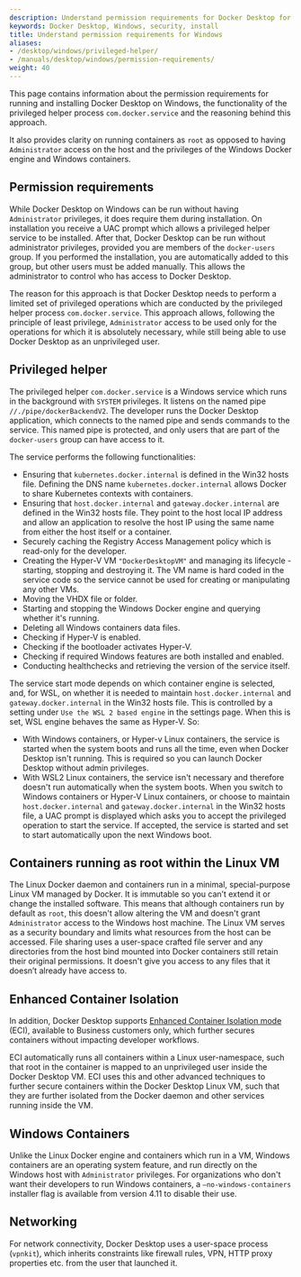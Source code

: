 ```yaml
---
description: Understand permission requirements for Docker Desktop for Windows
keywords: Docker Desktop, Windows, security, install
title: Understand permission requirements for Windows
aliases:
- /desktop/windows/privileged-helper/
- /manuals/desktop/windows/permission-requirements/
weight: 40
---
```


This page contains information about the permission requirements for running and installing Docker Desktop on Windows, the functionality of the privileged helper process `com.docker.service` and the reasoning behind this approach.

It also provides clarity on running containers as `root` as opposed to having `Administrator` access on the host and the privileges of the Windows Docker engine and Windows containers.

## Permission requirements

While Docker Desktop on Windows can be run without having `Administrator` privileges, it does require them during installation. On installation you receive a UAC prompt which allows a privileged helper service to be installed. After that, Docker Desktop can be run without administrator privileges, provided you are members of the `docker-users` group. If you performed the installation, you are automatically added to this group, but other users must be added manually. This allows the administrator to control who has access to Docker Desktop.

The reason for this approach is that Docker Desktop needs to perform a limited set of privileged operations which are conducted by the privileged helper process `com.docker.service`. This approach allows, following the principle of least privilege, `Administrator` access to be used only for the operations for which it is absolutely necessary, while still being able to use Docker Desktop as an unprivileged user.

## Privileged helper

The privileged helper `com.docker.service` is a Windows service which runs in the background with `SYSTEM` privileges. It listens on the named pipe `//./pipe/dockerBackendV2`. The developer runs the Docker Desktop application, which connects to the named pipe and sends commands to the service. This named pipe is protected, and only users that are part of the `docker-users` group can have access to it.

The service performs the following functionalities:
- Ensuring that `kubernetes.docker.internal` is defined in the Win32 hosts file. Defining the DNS name `kubernetes.docker.internal` allows Docker to share Kubernetes contexts with containers.
- Ensuring that `host.docker.internal` and `gateway.docker.internal` are defined in the Win32 hosts file. They point to the host local IP address and allow an application to resolve the host IP using the same name from either the host itself or a container.
- Securely caching the Registry Access Management policy which is read-only for the developer.
- Creating the Hyper-V VM `"DockerDesktopVM"` and managing its lifecycle - starting, stopping and destroying it. The VM name is hard coded in the service code so the service cannot be used for creating or manipulating any other VMs.
- Moving the VHDX file or folder.
- Starting and stopping the Windows Docker engine and querying whether it's running.
- Deleting all Windows containers data files.
- Checking if Hyper-V is enabled.
- Checking if the bootloader activates Hyper-V.
- Checking if required Windows features are both installed and enabled.
- Conducting healthchecks and retrieving the version of the service itself.

The service start mode depends on which container engine is selected, and, for WSL, on whether it is needed to maintain `host.docker.internal` and `gateway.docker.internal` in the Win32 hosts file. This is controlled by a setting under `Use the WSL 2 based engine` in the settings page. When this is set, WSL engine behaves the same as Hyper-V. So:
- With Windows containers, or Hyper-v Linux containers, the service is started when the system boots and runs all the time, even when Docker Desktop isn't running. This is required so you can launch Docker Desktop without admin privileges.
- With WSL2 Linux containers, the service isn't necessary and therefore doesn't run automatically when the system boots. When you switch to Windows containers or Hyper-V Linux containers, or choose to maintain `host.docker.internal` and `gateway.docker.internal` in the Win32 hosts file, a UAC prompt is displayed which asks you to accept the privileged operation to start the service. If accepted, the service is started and set to start automatically upon the next Windows boot.

## Containers running as root within the Linux VM

The Linux Docker daemon and containers run in a minimal, special-purpose Linux
VM managed by Docker. It is immutable so you can’t extend it or change the
installed software.  This means that although containers run by default as
`root`, this doesn't allow altering the VM and doesn't grant `Administrator`
access to the Windows host machine. The Linux VM serves as a security boundary
and limits what resources from the host can be accessed. File sharing uses a
user-space crafted file server and any directories from the host bind mounted
into Docker containers still retain their original permissions. It doesn't give
you access to any files that it doesn’t already have access to.

## Enhanced Container Isolation

In addition, Docker Desktop supports [Enhanced Container Isolation
mode](../../../manuals/security/for-admins/hardened-desktop/enhanced-container-isolation/index.md) (ECI),
available to Business customers only, which further secures containers without
impacting developer workflows.

ECI automatically runs all containers within a Linux user-namespace, such that
root in the container is mapped to an unprivileged user inside the Docker
Desktop VM. ECI uses this and other advanced techniques to further secure
containers within the Docker Desktop Linux VM, such that they are further
isolated from the Docker daemon and other services running inside the VM.

## Windows Containers

Unlike the Linux Docker engine and containers which run in a VM, Windows containers are an operating system feature, and run directly on the Windows host with `Administrator` privileges. For organizations who don't want their developers to run Windows containers, a `–no-windows-containers` installer flag is available from version 4.11 to disable their use.

## Networking

For network connectivity, Docker Desktop uses a user-space process (`vpnkit`), which inherits constraints like firewall rules, VPN, HTTP proxy properties etc. from the user that launched it.
